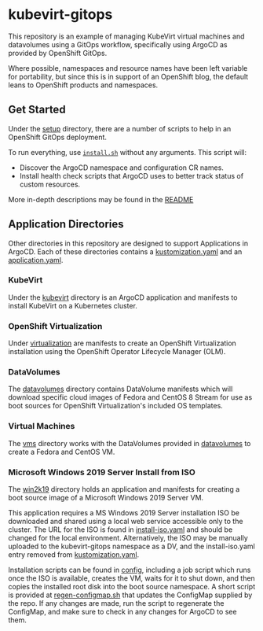 # kubevirt-gitops

This repository is an example of managing KubeVirt virtual machines
and datavolumes using a GitOps workflow, specifically using ArgoCD
as provided by OpenShift GitOps.

Where possible, namespaces and resource names have been left variable
for portability, but since this is in support of an OpenShift blog,
the default leans to OpenShift products and namespaces.

## Get Started

Under the [setup](setup) directory, there are a number of scripts to
help in an OpenShift GitOps deployment.

To run everything, use [`install.sh`](setup/install.sh) without any arguments.
This script will:

  - Discover the ArgoCD namespace and configuration CR names.
  - Install health check scripts that ArgoCD uses to better track status of custom resources.

More in-depth descriptions may be found in the [README](setup/)

## Application Directories

Other directories in this repository are designed to support Applications in ArgoCD. Each of these directories
contains a [kustomization.yaml](https://kubectl.docs.kubernetes.io/references/kustomize/glossary/#kustomization)
and an [application.yaml](https://argo-cd.readthedocs.io/en/stable/getting_started/#6-create-an-application-from-a-git-repository).

### KubeVirt

Under the [kubevirt](kubevirt) directory is an ArgoCD application and manifests
to install KubeVirt on a Kubernetes cluster.

### OpenShift Virtualization

Under [virtualization](virtualization) are manifests to create an OpenShift
Virtualization installation using the OpenShift Operator Lifecycle Manager
(OLM).

### DataVolumes

The [datavolumes](datavolumes) directory contains DataVolume manifests which
will download specific cloud images of Fedora and CentOS 8 Stream for use as
boot sources for OpenShift Virtualization's included OS templates.

### Virtual Machines

The [vms](vms) directory works with the DataVolumes provided in
[datavolumes](datavolumes) to create a Fedora and CentOS VM.

### Microsoft Windows 2019 Server Install from ISO

The [win2k19](win2k19) directory holds an application and manifests for
creating a boot source image of a Microsoft Windows 2019 Server VM.

This application requires a MS Windows 2019 Server installation ISO be
downloaded and shared using a local web service accessible only to the cluster.
The URL for the ISO is found in [install-iso.yaml](win2k19/install-iso.yaml)
and should be changed for the local environment. Alternatively, the ISO may be
manually uploaded to the kubevirt-gitops namespace as a DV, and the
install-iso.yaml entry removed from
[kustomization.yaml](win2k19/kustomization.yaml).

Installation scripts can be found in [config](win2k19/config), including a job
script which runs once the ISO is available, creates the VM, waits for it to
shut down, and then copies the installed root disk into the boot source
namespace. A short script is provided at
[regen-configmap.sh](win2k19/regen-configmap.sh) that updates the ConfigMap
supplied by the repo. If any changes are made, run the script to regenerate the
ConfigMap, and make sure to check in any changes for ArgoCD to see them.
